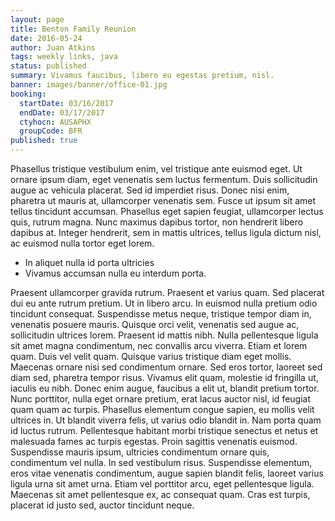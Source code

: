 ```yaml
---
layout: page
title: Benton Family Reunion
date: 2016-05-24
author: Juan Atkins
tags: weekly links, java
status: published
summary: Vivamus faucibus, libero eu egestas pretium, nisl.
banner: images/banner/office-01.jpg
booking:
  startDate: 03/16/2017
  endDate: 03/17/2017
  ctyhocn: AUSAPHX
  groupCode: BFR
published: true
---
```

Phasellus tristique vestibulum enim, vel tristique ante euismod eget. Ut ornare ipsum diam, eget venenatis sem luctus fermentum. Duis sollicitudin augue ac vehicula placerat. Sed id imperdiet risus. Donec nisi enim, pharetra ut mauris at, ullamcorper venenatis sem. Fusce ut ipsum sit amet tellus tincidunt accumsan. Phasellus eget sapien feugiat, ullamcorper lectus quis, rutrum magna. Nunc maximus dapibus tortor, non hendrerit libero dapibus at. Integer hendrerit, sem in mattis ultrices, tellus ligula dictum nisl, ac euismod nulla tortor eget lorem.

* In aliquet nulla id porta ultricies
* Vivamus accumsan nulla eu interdum porta.

Praesent ullamcorper gravida rutrum. Praesent et varius quam. Sed placerat dui eu ante rutrum pretium. Ut in libero arcu. In euismod nulla pretium odio tincidunt consequat. Suspendisse metus neque, tristique tempor diam in, venenatis posuere mauris. Quisque orci velit, venenatis sed augue ac, sollicitudin ultrices lorem. Praesent id mattis nibh. Nulla pellentesque ligula sit amet magna condimentum, nec convallis arcu viverra. Etiam et lorem quam. Duis vel velit quam. Quisque varius tristique diam eget mollis. Maecenas ornare nisi sed condimentum ornare.
Sed eros tortor, laoreet sed diam sed, pharetra tempor risus. Vivamus elit quam, molestie id fringilla ut, iaculis eu nibh. Donec enim augue, faucibus a elit ut, blandit pretium tortor. Nunc porttitor, nulla eget ornare pretium, erat lacus auctor nisl, id feugiat quam quam ac turpis. Phasellus elementum congue sapien, eu mollis velit ultrices in. Ut blandit viverra felis, ut varius odio blandit in. Nam porta quam id luctus rutrum. Pellentesque habitant morbi tristique senectus et netus et malesuada fames ac turpis egestas. Proin sagittis venenatis euismod. Suspendisse mauris ipsum, ultricies condimentum ornare quis, condimentum vel nulla. In sed vestibulum risus. Suspendisse elementum, eros vitae venenatis condimentum, augue sapien blandit felis, laoreet varius ligula urna sit amet urna. Etiam vel porttitor arcu, eget pellentesque ligula. Maecenas sit amet pellentesque ex, ac consequat quam. Cras est turpis, placerat id justo sed, auctor tincidunt neque.
